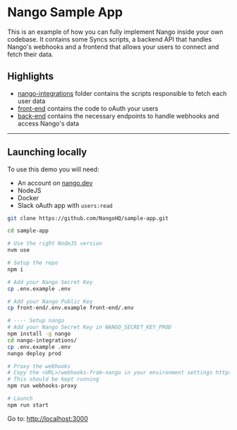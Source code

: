 # Nango Sample App

This is an example of how you can fully implement Nango inside your own codebase. It contains some Syncs scripts, a backend API that handles Nango's webhooks and a frontend that allows your users to connect and fetch their data.

## Highlights

- [nango-integrations](/nango-integrations/) folder contains the scripts responsible to fetch each user data
- [front-end](/front-end/src/components/integrationGrid.tsx#L24) contains the code to oAuth your users
- [back-end](/back-end/src/app.ts) contains the necessary endpoints to handle webhooks and access Nango's data

---

## Launching locally

To use this demo you will need:

- An account on [nango.dev](https://app.nango.dev?source=sample-app)
- NodeJS
- Docker
- Slack oAuth app with `users:read`

```sh
git clone https://github.com/NangoHQ/sample-app.git

cd sample-app

# Use the right NodeJS version
nvm use

# Setup the repo
npm i

# Add your Nango Secret Key
cp .env.example .env

# Add your Nango Public Key
cp front-end/.env.example front-end/.env

# ---- Setup nango
# Add your Nango Secret Key in NANGO_SECRET_KEY_PROD
npm install -g nango
cd nango-integrations/
cp .env.example .env
nango deploy prod

# Proxy the webhooks
# Copy the <URL>/webhooks-from-nango in your environment settings https://app.nango.dev/prod/environment-settings
# This should be kept running
npm run webhooks-proxy

# Launch
npm run start
```

Go to: [http://localhost:3000](http://localhost:3000)
